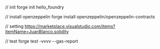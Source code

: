 // init
forge init hello_foundry

// install openzeppelin
forge install openzeppelin/openzeppelin-contracts

// setting
https://marketplace.visualstudio.com/items?itemName=JuanBlanco.solidity

// test
forge test -vvvv --gas-report
